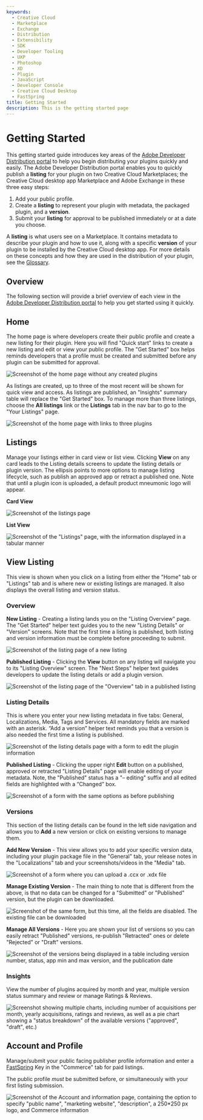 ```yaml
---
keywords:
  - Creative Cloud
  - Marketplace
  - Exchange
  - Distribution
  - Extensibility
  - SDK
  - Developer Tooling
  - UXP
  - Photoshop
  - XD
  - Plugin
  - JavaScript
  - Developer Console
  - Creative Cloud Desktop
  - FastSpring
title: Getting Started
description: This is the getting started page
---
```


# Getting Started

This getting started guide introduces key areas of the [Adobe Developer Distribution portal](/distribute/home) to help you begin distributing your plugins quickly and easily. The Adobe Developer Distribution portal enables you to quickly publish a **listing** for your plugin on two Creative Cloud Marketplaces; the Creative Cloud desktop app Marketplace and Adobe Exchange in these three easy steps:

1. Add your public profile.
2. Create a **listing** to represent your plugin with metadata, the packaged plugin, and a **version**.
3. Submit your **listing** for approval to be published immediately or at a date you choose.

<InlineAlert slots="text" variant="help"/>

A **listing** is what users see on a Marketplace. It contains metadata to describe your plugin and how to use it, along with a specific **version** of your plugin to be installed by the Creative Cloud desktop app. For more details on these concepts and how they are used in the distribution of your plugin, see the [Glossary](./glossary.md).

## Overview

The following section will provide a brief overview of each view in the [Adobe Developer Distribution portal](/distribute/home) to help you get started using it quickly.

## Home

The home page is where developers create their public profile and create a new listing for their plugin. Here you will find "Quick start" links to create a new listing and edit or view your public profile. The "Get Started" box helps reminds developers that a profile must be created and submitted before any plugin can be submitted for approval.

![Screenshot of the home page without any created plugins](../images/DD_Home_first_time_user_sm.jpg)

As listings are created, up to three of the most recent will be shown for quick view and access. As listings are published, an "Insights" summary table will replace the "Get Started" box. To manage more than three listings, choose the **All listings** link or the **Listings** tab in the nav bar to go to the "Your Listings" page.

![Screenshot of the home page with links to three plugins](../images/DD_Home_returning_user.png)

## Listings

Manage your listings either in card view or list view. Clicking **View** on any card leads to the Listing details screens to update the listing details or plugin version. The ellipsis points to more options to manage listing lifecycle, such as publish an approved app or retract a published one. Note that until a plugin icon is uploaded, a default product mneumonic logo will appear.

**Card View**

![Screenshot of the listings page](../images/Your_Listings_card_view.png)

**List View**

![Screenshot of the "Listings" page, with the information displayed in a tabular manner](../images/Your_Listings_list_view.png)

## View Listing

This view is shown when you click on a listing from either the "Home" tab or "Listings" tab and is where new or existing listings are managed. It also displays the overall listing and version status.

### Overview

**New Listing** - Creating a listing lands you on the "Listing Overview" page. The "Get Started" helper text guides you to the new "Listing Details" or "Version" screens. Note that the first time a listing is published, both listing and version information must be complete before proceeding to submit.

![Screenshot of the listing page of a new listing](../images/Listing_Overview_new_listing.png)

**Published Listing** - Clicking the **View** button on any listing will navigate you to its "Listing Overview" screen. The "Next Steps" helper text guides developers to update the listing details or add a plugin version.

![Screenshot of the listing page of the "Overview" tab in a published listing](../images/Listing_Overview_published_listing.png)

### Listing Details

This is where you enter your new listing metadata in five tabs: General, Localizations, Media, Tags and Services. All mandatory fields are marked with an asterisk. “Add a version” helper text reminds you that a version is also needed the first time a listing is published.

![Screenshot of the listing details page with a form to edit the plugin information](../images/Listing_Details_new_listing.png)

**Published Listing** - Clicking the upper right **Edit** button on a published, approved or retracted "Listing Details" page will enable editing of your metadata. Note, the "Published" status has a "– editing" suffix and all edited fields are highlighted with a “Changed” box.

![Screenshot of a form with the same options as before publishing](../images/Listing_Details_published_listing.png)

### Versions

This section of the listing details can be found in the left side navigation and allows you to **Add** a new version or click on existing versions to manage them.

**Add New Version** - This view allows you to add your specific version data, including your plugin package file in the "General" tab, your release notes in the "Localizations" tab and your screenshots/videos in the "Media" tab.

![Screenshot of a form where you can upload a .ccx or .xdx file](../images/plugin_version_add_new_version.png)

**Manage Existing Version** - The main thing to note that is different from the above, is that no data can be changed for a "Submitted" or "Published" version, but the plugin can be downloaded.

![Screenshot of the same form, but this time, all the fields are disabled. The existing file can be downloaded](../images/plugin_version_manage_published.png)

**Manage All Versions** - Here you are shown your list of versions so you can easily retract "Published" versions, re-publish "Retracted" ones or delete "Rejected" or "Draft" versions.

![Screenshot of the versions being displayed in a table including version number, status, app min and max version, and the publication date](../images/plugin_version_manage_all.png)

### Insights

View the number of plugins acquired by month and year, multiple version status summary and review or manage Ratings & Reviews.

<!-- ![](../../images/Published_Listing_Insights.png) -->

![Screenshot showing multiple charts, including number of acquisitions per month, yearly acquisitions, ratings and reviews, as well as a pie chart showing a "status breakdown" of the available versions ("approved", "draft", etc.)](../images/Published_Listing_Insights.png)

## Account and Profile

Manage/submit your public facing publisher profile information and enter a [FastSpring](https://fastspring.com/sign-up/payee-adobe/) Key in the "Commerce" tab for paid listings.

<InlineAlert slots="text" variant="warning"/>

The public profile _must_ be submitted before, or simultaneously with your first listing submission.

<!-- ![](../../images/Account_and_Profile.png) -->

![Screenshot of the Account and information page, containing the option to specify "public name", "marketing website", "description", a 250*250 px logo, and Commerce information](../images/Account_and_Profile.png)
